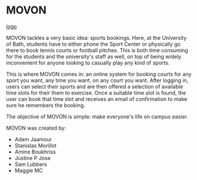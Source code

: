 # MOVON

[logo](http://i.imgur.com/RDNAET8.png)

MOVON tackles a very basic idea: sports bookings. Here, at the University of Bath, students have to either phone the Sport Center or physically go there to book tennis courts or football pitches. This is both time consuming for the students and the university's staff as well, on top of being widely inconvenient for anyone looking to casually play any kind of sports.

This is where MOVON comes in: an online system for booking courts for any sport you want, any time you want, on any court you want. After logging in, users can select their sports and are then offered a selection of available time slots for their them to exercise. Once a suitable time slot is found, the user can book that time slot and receives an email of confirmation to make sure he remembers the booking.

The objective of MOVON is simple: make everyone's life on campus easier.

MOVON was created by:
* Adam Jaamour
* Stanislas Morillot
* Amine Boukhriss
* Justine P Jose
* Sam Lubbers
* Maggie MC
